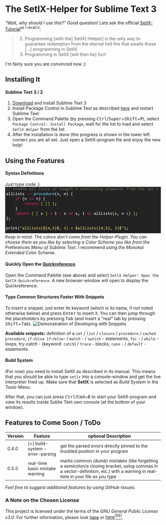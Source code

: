 # The SetlX-Helper for Sublime Text 3
*"Wait, why should I use this?"* Good question! Lets ask the official [SetlX-Tutorial](http://randoom.org/?id=setlXdoc)<sup>as I recall it</sup>:

> 2. Programming [with the] SetlX[-Helper] is the only way to guarantee redemption from the eternal hell fire that awaits those [...] programming in SetlX.
> 3. Programming in SetlX [will then be] fun!

I'm fairly sure you are convinced now ;)



## Installing It
#### Sublime Text 3 / 2
1. [Download](https://www.sublimetext.com/3) and install Sublime Text 3
2. Install Package Control in Sublime Text as described [here](https://packagecontrol.io/installation) and restart Sublime Text
3. Open the Command Palette (by pressing <kbd>Ctrl</kbd>/<kbd>Super</kbd>+<kbd>Shift</kbd>+<kbd>P</kbd>), select `Package Control: Install Package`, wait for the list to load and select `SetlX Helper` from the list
4. After the installation is done (the progress is shown in the lower left corner) you are all set. Just open a SetlX-program file and enjoy the new help!



## Using the Features
#### Syntax Definitions
Just type code ;)
![Illustration of the Syntax Definitions](screenshots/readme_syntax.PNG)
*Keep in mind: The colors don't come from the Helper-Plugin. You can choose them as you like by selecting a Color Scheme you like from the* Preferences *Menu of Sublime Text.*
I recommend using the *Monokai Extended* Color Scheme.


#### Quickly Open the [Quickreference](https://github.com/LucaVazz/SetlXQuickreference/blob/master/SetlX-Quickreference.pdf)
Open the Command Palette (see above) and select `SetlX Helper: Open the SetlX-Quickreference`.
A new browser-window will open to display the Quickreference.


#### Type Common Structures Faster With Snippets
To insert a snippet, just enter its keyword (which is its name, if not noted otherwise below) and press <kbd>Enter</kbd> to insert it. You can then jump through the placeholders by pressing <kbd>Tab</kbd> (and insert a "real" tab by pressing <kbd>Shift</kbd>+<kbd>Tab</kbd>).
![Demonstration of Developing with Snippets](screenshots/readme_snippets.GIF)

**Available snippets:** definition of a `set` / `list` / `closure` / `procedure` / `cached procedure`, `if`-/`else if`-/`else`- / `match` - / `swtich` - statements, `for` - / `while` - loops, try-catch - (keyword: `catch`) / `trace` - blocks, `case` - / `default` - statements.


#### Build System
(For now) you need to install SetlX as described in its manual. This means that you should be able to type `setlx` into a console-window and get the live interpreter fired up.
Make sure that **SetlX** is selected as *Build System* in the *Tools*-Menu.

After that, you can just press <kbd>Ctrl</kbd>/<kbd>Cmd</kbd>+<kbd>B</kbd> to start your SetlX-program and view its results inside Sublie Text own console (at the bottom of your window).



## Features to Come Soon / ToDo
| Version |             Feature              |                                                                             optional Description                                                                             |
|---------|----------------------------------|------------------------------------------------------------------------------------------------------------------------------------------------------------------------------|
| 0.4.0   | [+] build-system - error-parsing | get the parsed errors directly pinned to the troubled position in your program                                                                                               |
| 0.5.0   | real-time basic mistake warning  | marks common (dumb) mistakes (like forgetting a semicolon/a closing bracket, using commas in a vector-definition, etc.) with a warning in real-time in your file as you type |


*Feel free to suggest additional features by using GitHub-Issues.*



### A Note on the Chosen License
This project is licensed under the terms of the *GNU General Public License v3.0*. For further information, please look [here](http://choosealicense.com/licenses/gpl-3.0/) or [here<sup>(DE)</sup>](http://www.gnu.org/licenses/gpl-3.0.de.html).
